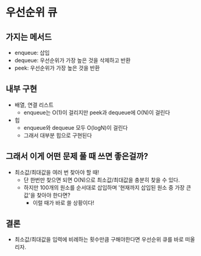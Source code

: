 # 우선순위 큐

## 가지는 메서드

* enqueue: 삽입
* dequeue: 우선순위가 가장 높은 것을 삭제하고 반환
* peek: 우선순위가 가장 높은 것을 반환

## 내부 구현

* 배열, 연결 리스트
    * enqueue는 O(1)이 걸리지만 peek과 dequeue에 O(N)이 걸린다
* 힙
    * enqueue와 dequeue 모두 O(logN)이 걸린다
    * 그래서 대부분 힙으로 구현된다

## 그래서 이게 어떤 문제 풀 때 쓰면 좋은걸까?

* 최소값/최대값을 여러 번 찾아야 할 때!
    * 단 한번만 찾으면 되면 O(N)으로 최소값/최대값을 충분히 찾을 수 있다.
    * 하지만 100개의 원소를 순서대로 삽입하며 '현재까지 삽입된 원소 중 가장 큰 값'을 찾아야 한다면?
        * 이럴 때가 바로 쓸 상황이다!

## 결론

* 최소값/최대값을 입력에 비례하는 횟수만큼 구해야한다면 우선순위 큐를 바로 떠올리자.